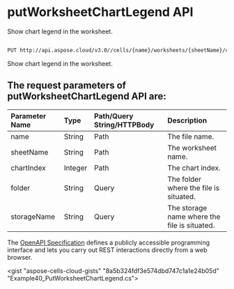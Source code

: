 # **putWorksheetChartLegend API**

Show chart legend in the worksheet. 

```bash

PUT http://api.aspose.cloud/v3.0//cells/{name}/worksheets/{sheetName}/charts/{chartIndex}/legend

```
Show chart legend in the worksheet.

## The request parameters of **putWorksheetChartLegend** API are: 

| Parameter Name | Type | Path/Query String/HTTPBody | Description | 
| :- | :- | :- |:- | 
|name|String|Path|The file name.|
|sheetName|String|Path|The worksheet name.|
|chartIndex|Integer|Path|The chart index.|
|folder|String|Query|The folder where the file is situated.|
|storageName|String|Query|The storage name where the file is situated.|


The [OpenAPI Specification](https://reference.aspose.cloud/cells/#/ChartsController/PutWorksheetChartLegend) defines a publicly accessible programming interface and lets you carry out REST interactions directly from a web browser.

<gist "aspose-cells-cloud-gists" "8a5b324fdf3e574dbd747c1a1e24b05d" "Example40_PutWorksheetChartLegend.cs">

